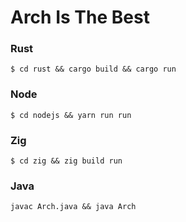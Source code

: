 # Arch Is The Best

### Rust
`$ cd rust && cargo build && cargo run`

### Node
`$ cd nodejs && yarn run run`

### Zig
`$ cd zig && zig build run`

### Java
`javac Arch.java && java Arch`